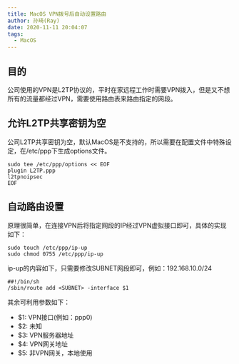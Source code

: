 ```yaml
---
title: MacOS VPN拨号后自动设置路由
author: 孙琦(Ray)
date: 2020-11-11 20:04:07
tags:
  - MacOS
---
```

## 目的

公司使用的VPN是L2TP协议的，平时在家远程工作时需要VPN拨入，但是又不想所有的流量都经过VPN，需要使用路由表来路由指定的网段。

<!-- more -->

## 允许L2TP共享密钥为空

公司L2TP共享密钥为空，默认MacOS是不支持的，所以需要在配置文件中特殊设定，在/etc/ppp下生成options文件。

```
sudo tee /etc/ppp/options << EOF
plugin L2TP.ppp
l2tpnoipsec
EOF
```

## 自动路由设置

原理很简单，在连接VPN后将指定网段的IP经过VPN虚拟接口即可，具体的实现如下：

```
sudo touch /etc/ppp/ip-up
sudo chmod 0755 /etc/ppp/ip-up
```

ip-up的内容如下，只需要修改SUBNET网段即可，例如：192.168.10.0/24

```
##!/bin/sh
/sbin/route add <SUBNET> -interface $1 
```

其余可利用参数如下：

* $1: VPN接口(例如：ppp0)
* $2: 未知
* $3: VPN服务器地址
* $4: VPN网关地址
* $5: 非VPN网关，本地使用